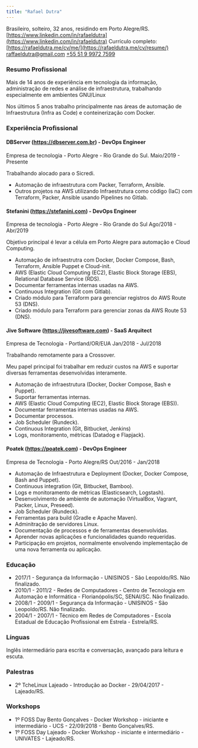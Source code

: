 ```yaml
---
title: "Rafael Dutra"
---
```


Brasileiro, solteiro, 32 anos, residindo em Porto Alegre/RS.
[https://www.linkedin.com/in/rafaeldutra](https://www.linkedin.com/in/rafaeldutra)
Currículo completo: [https://rafaeldutra.me/cv/me/](https://rafaeldutra.me/cv/resume/)
<a href="mailto:raffaeldutra@gmail.com" target="_blank">raffaeldutra@gmail.com</a>
<a href="tel:+5551999727599">+55 51 9 9972 7599</a>

### Resumo Profissional
Mais de 14 anos de experiência em tecnologia da informação, administração de redes e análise de infraestrutura, trabalhando especialmente em ambientes GNU/Linux

Nos últimos 5 anos trabalho principalmente nas áreas de automação de Infraestrutura (Infra as Code) e conteinerização com Docker.

### Experiência Profissional
#### DBServer (https://dbserver.com.br) - DevOps Engineer
Empresa de tecnologia - Porto Alegre - Rio Grande do Sul.
Maio/2019 - Presente

Trabalhando alocado para o Sicredi.

* Automação de infraestrutura com Packer, Terraform, Ansible.
* Outros projetos na AWS utilizando Infraestrutura como código (IaC) com Terraform, Packer, Ansible usando Pipelines no Gitlab.

#### Stefanini (https://stefanini.com) - DevOps Engineer
Empresa de tecnologia - Porto Alegre - Rio Grande do Sul
Ago/2018 - Abr/2019

Objetivo principal é levar a célula em Porto Alegre para automação e Cloud Computing.

* Automação de infraestrutra com Docker, Docker Compose, Bash, Terraform, Ansible Puppet e Cloud-init.
* AWS (Elastic Cloud Computing (EC2), Elastic Block Storage (EBS), Relational Database Service (RDS).
* Documentar ferramentas internas usadas na AWS.
* Continuous Integration (Git com Gitlab).
* Criado módulo para Terraform para gerenciar registros do AWS Route 53 (DNS).
* Criado módulo para Terraform para gerenciar zonas da AWS Route 53 (DNS).

#### Jive Software (https://jivesoftware.com) - SaaS Arquitect
Empresa de Tecnologia - Portland/OR/EUA
Jan/2018 - Jul/2018

Trabalhando remotamente para a Crossover.

Meu papel principal foi trabalhar em reduzir custos na AWS e suportar diversas ferramentas desenvolvidas interamente.

* Automação de infraestrutura (Docker, Docker Compose, Bash e Puppet).
* Suportar ferramentas internas.
* AWS (Elastic Cloud Computing (EC2), Elastic Block Storage (EBS)).
* Documentar ferramentas internas usadas na AWS.
* Documentar processos.
* Job Scheduler (Rundeck).
* Continuous Integration (Git, Bitbucket, Jenkins)
* Logs, monitoramento, métricas (Datadog e Flapjack).

#### Poatek (https://poatek.com) - DevOps Engineer
Empresa de Tecnologia - Porto Alegre/RS
Out/2016 - Jan/2018

* Automação de Infraestrutura e Deployment (Docker, Docker Compose, Bash and Puppet).
* Continuous integration (Git, Bitbucket, Bamboo).
* Logs e monitoramento de métricas (Elasticsearch, Logstash).
* Desenvolvimento de ambiente de automação (VirtualBox, Vagrant, Packer, Linux, Preseed).
* Job Scheduler (Rundeck).
* Ferramentas para build (Gradle e Apache Maven).
* Adminitração de servidores Linux.
* Documentação de processos e de ferramentas desenvolvidas.
* Aprender novas aplicações e funcionalidades quando requeridas.
* Participação em projetos, normalmente envolvendo implementação de uma nova ferramenta ou aplicação.

### Educação
* 2017/1 - Segurança da Informação - UNISINOS - São Leopoldo/RS. Não finalizado.
* 2010/1 - 2011/2 - Redes de Computadores - Centro de Tecnologia em Automação e Informática - Florianópolis/SC, SENAI/SC. Não finalizado.
* 2008/1 - 2009/1 - Segurança da Informação - UNISINOS - São Leopoldo/RS. Não finalizado.
* 2004/1 - 2007/1 - Técnico em Redes de Computadores - Escola Estadual de Educação Profissional em Estrela - Estrela/RS.

### Línguas
Inglês intermediário para escrita e conversação, avançado para leitura e escuta.

### Palestras
* 2º TcheLinux Lajeado - Introdução ao Docker - 29/04/2017 - Lajeado/RS.

### Workshops
* 1º FOSS Day Bento Gonçalves - Docker Workshop - iniciante e intermediário - UCS - 22/09/2018 - Bento Gonçalves/RS.
* 1º FOSS Day Lajeado - Docker Workshop - iniciante e intermediário - UNIVATES - Lajeado/RS.
